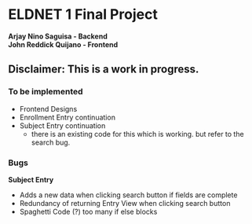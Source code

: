 # ELDNET 1 Final Project

**Arjay Nino Saguisa - Backend**<br>
**John Reddick Quijano - Frontend**


## **Disclaimer: This is a work in progress.**

### To be implemented

 - Frontend Designs
 - Enrollment Entry continuation
 - Subject Entry continuation
	 -  there is an existing code for this which is working. but refer to the search bug.

### Bugs
**Subject Entry**
- Adds a new data when clicking search button if fields are complete
- Redundancy of returning Entry View when clicking search button
- Spaghetti Code (?) too many if else blocks